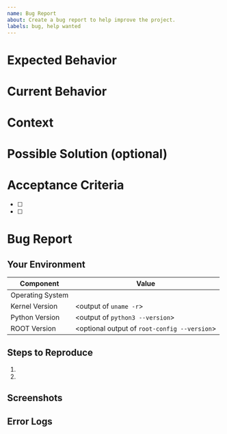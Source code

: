 ```yaml
---
name: Bug Report
about: Create a bug report to help improve the project.
labels: bug, help wanted
---
```

<!--- Provide a general summary of the issue in the Title above -->
# Expected Behavior
<!--- If you're describing a bug, tell us what should happen -->
<!--- If you're suggesting a change/improvement, tell us how it should work -->

# Current Behavior
<!--- If describing a bug, tell us what happens instead of the expected behavior -->
<!--- If suggesting a change/improvement, explain the difference from current behavior -->

# Context
<!--- How has this issue affected you? What are you trying to accomplish? -->
<!--- Providing context helps us come up with a solution that is most useful in the real world -->

# Possible Solution (optional)
<!--- Not required, but suggest a fix/reason for the bug, -->
<!--- or ideas how to implement the addition or change -->

# Acceptance Criteria
<!-- Tell us what specific criteria you need to meet to consider this fixed. -->
- [ ] 
- [ ] 

# Bug Report
## Your Environment
<!--- Include any relevant details about your environment. -->
| Component        | Value                                        |
|------------------|----------------------------------------------|
| Operating System | <Your OS Here>                               |
| Kernel Version   | <output of `uname -r`>                       |
| Python Version   | <output of `python3 --version`>              |
| ROOT Version     | <optional output of `root-config --version`> |

## Steps to Reproduce
<!--- Provide a link to a live example, or an unambiguous set of steps to -->
<!--- reproduce this bug. Include code to reproduce, if relevant -->
1. 
2.

## Screenshots
<!--- Provide any screenshots of your error here -->

## Error Logs
<!--- Please attach any error logs here. --> 
